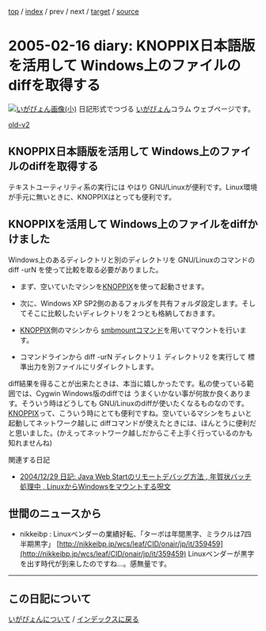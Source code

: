[top](https://igapyon.github.io/diary/) 
 / [index](https://igapyon.github.io/diary/2005/index.html) 
 / prev 
 / next 
 / [target](https://igapyon.github.io/diary/2005/ig050216.html) 
 / [source](https://github.com/igapyon/diary/blob/gh-pages/2005/ig050216.html.src.md) 

2005-02-16 diary: KNOPPIX日本語版を活用して Windows上のファイルのdiffを取得する
=====================================================================================================
[![いがぴょん画像(小)](https://igapyon.github.io/diary/images/iga200306s.jpg "いがぴょん")](https://igapyon.github.io/diary/memo/memoigapyon.html) 日記形式でつづる [いがぴょん](https://igapyon.github.io/diary/memo/memoigapyon.html)コラム ウェブページです。

[old-v2](ig050216-orig.html)

## KNOPPIX日本語版を活用して Windows上のファイルのdiffを取得する

テキストユーティリティ系の実行には やはり GNU/Linuxが便利です。Linux環境が手元に無いときに、KNOPPIXはとっても便利です。

## KNOPPIXを活用して Windows上のファイルをdiffかけました

Windows上のあるディレクトリと別のディレクトリを GNU/Linuxのコマンドの diff -urN を使って比較を取る必要がありました。
* まず、空いていたマシンを[KNOPPIX](http://www.igapyon.jp/igapyon/diary/keyword/knoppix.html)を使って起動させます。
  
* 次に、Windows XP SP2側のあるフォルダを共有フォルダ設定します。そしてそこに比較したいディレクトリを２つとも格納しておきます。
  
* [KNOPPIX](http://www.igapyon.jp/igapyon/diary/keyword/knoppix.html)側のマシンから [smbmountコマンド](../2004/ig041229.html)を用いてマウントを行います。
  
* コマンドラインから diff -urN ディレクトリ１ ディレクトリ2 を実行して 標準出力を別ファイルにリダイレクトします。

diff結果を得ることが出来たときは、本当に嬉しかったです。私の使っている範囲では、Cygwin Windows版のdiffでは うまくいかない事が何故か良くあります。そういう時はどうしても GNU/Linuxのdiffが使いたくなるものなのです。[KNOPPIX](http://www.igapyon.jp/igapyon/diary/keyword/knoppix.html)って、こういう時にとても便利ですね。空いているマシンをちょいと起動してネットワーク越しに diffコマンドが使えたときには、ほんとうに便利だと思いました。(かえってネットワーク越しだからこそ上手く行っているのかも知れませんね)

関連する日記

* [2004/12/29 日記: Java Web Startのリモートデバッグ方法 , 年賀状バッチ処理中 , LinuxからWindowsをマウントする呪文](../2004/ig041229.html)

## 世間のニュースから

* nikkeibp : Linuxベンダーの業績好転、「ターボは年間黒字、ミラクルは7四半期黒字」
  [http://nikkeibp.jp/wcs/leaf/CID/onair/jp/it/359459](http://nikkeibp.jp/wcs/leaf/CID/onair/jp/it/359459)
  Linuxベンダーが黒字を出す時代が到来したのですね…。感無量です。


----------------------------------------------------------------------------------------------------

## この日記について
[いがぴょんについて](https://igapyon.github.io/diary/memo/memoigapyon.html) / [インデックスに戻る](https://igapyon.github.io/diary/idxall.html)

